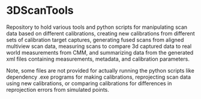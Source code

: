 # 3DScanTools
Repository to hold various tools and python scripts for manipulating scan data based on different calibrations, creating new calibrations from different sets of calibration target captures, generating fused scans from aligned multiview scan data, measuring scans to compare 3d captured data to real world measurements from CMM, and summarizing data from the generated xml files containing measurements, metadata, and calibration parameters. 

Note, some files are not provided for actually running the python scripts like dependency .exe programs for making calibrations, reprojecting scan data using new calibrations, or comparing calibrations for differences in reprojection errors from simulated points. 